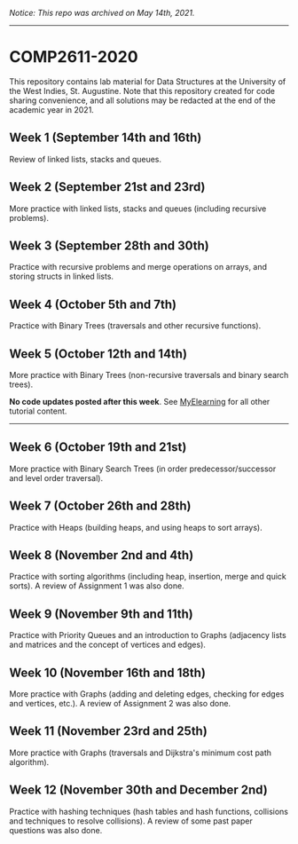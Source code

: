 *Notice: This repo was archived on May 14th, 2021.*

---

# COMP2611-2020

This repository contains lab material for Data Structures at the University of the West Indies, St. Augustine. Note that this repository created for code sharing convenience, and all solutions may be redacted at the end of the academic year in 2021.

## Week 1 (September 14th and 16th)

Review of linked lists, stacks and queues.

## Week 2 (September 21st and 23rd)

More practice with linked lists, stacks and queues (including recursive problems).

## Week 3 (September 28th and 30th)

Practice with recursive problems and merge operations on arrays, and storing structs in linked lists. 

## Week 4 (October 5th and 7th)

Practice with Binary Trees (traversals and other recursive functions).

## Week 5 (October 12th and 14th)

More practice with Binary Trees (non-recursive traversals and binary search trees). 

**No code updates posted after this week**. See [MyElearning](myelearning.sta.uwi.edu) for all other tutorial content.

---

## Week 6 (October 19th and 21st)

More practice with Binary Search Trees (in order predecessor/successor and level order traversal).

## Week 7 (October 26th and 28th)

Practice with Heaps (building heaps, and using heaps to sort arrays).

## Week 8 (November 2nd and 4th)

Practice with sorting algorithms (including heap, insertion, merge and quick sorts). A review of Assignment 1 was also done.

## Week 9 (November 9th and 11th)

Practice with Priority Queues and an introduction to Graphs (adjacency lists and matrices and the concept of vertices and edges).

## Week 10 (November 16th and 18th)

More practice with Graphs (adding and deleting edges, checking for edges and vertices, etc.). A review of Assignment 2 was also done.

## Week 11 (November 23rd and 25th)

More practice with Graphs (traversals and Dijkstra's minimum cost path algorithm).

## Week 12 (November 30th and December 2nd)

Practice with hashing techniques (hash tables and hash functions, collisions and techniques to resolve collisions). A review of some past paper questions was also done.
